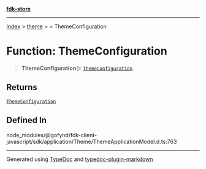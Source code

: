 [**fdk-store**](../../../README.md)
***

[Index](../../../API.md) > [theme](../../README.md) > [<internal>](../README.md) > ThemeConfiguration

# Function: ThemeConfiguration

> **ThemeConfiguration**(): [`ThemeConfiguration`](../type-aliases/type-alias.ThemeConfiguration.md)

## Returns

[`ThemeConfiguration`](../type-aliases/type-alias.ThemeConfiguration.md)

## Defined In

node\_modules/@gofynd/fdk-client-javascript/sdk/application/Theme/ThemeApplicationModel.d.ts:763

***
Generated using [TypeDoc](https://typedoc.org/) and [typedoc-plugin-markdown](https://www.npmjs.com/package/typedoc-plugin-markdown)
